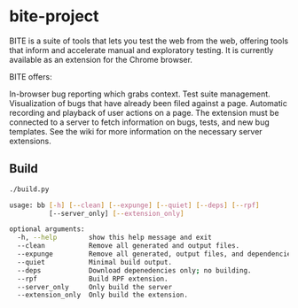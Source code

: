 # bite-project
BITE is a suite of tools that lets you test the web from the web, offering tools that inform and accelerate manual and exploratory testing. It is currently available as an extension for the Chrome browser.

BITE offers:

In-browser bug reporting which grabs context.
Test suite management.
Visualization of bugs that have already been filed against a page.
Automatic recording and playback of user actions on a page.
The extension must be connected to a server to fetch information on bugs, tests, and new bug templates. See the wiki for more information on the necessary server extensions.



## Build
```sh
./build.py

usage: bb [-h] [--clean] [--expunge] [--quiet] [--deps] [--rpf]
          [--server_only] [--extension_only]

optional arguments:
  -h, --help        show this help message and exit
  --clean           Remove all generated and output files.
  --expunge         Remove all generated, output files, and dependencies.
  --quiet           Minimal build output.
  --deps            Download depenedencies only; no building.
  --rpf             Build RPF extension.
  --server_only     Only build the server
  --extension_only  Only build the extension.
  ```
